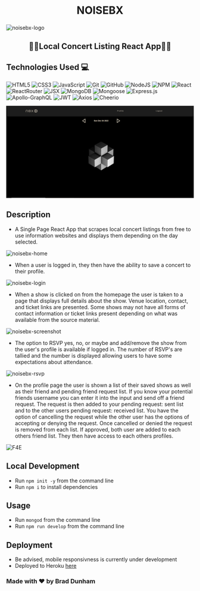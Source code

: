 # <h1 align="center">NOISEBX</h1>


<img width="159" alt="noisebx-logo" align="center" src="https://user-images.githubusercontent.com/40290683/215210452-cfed714d-34cb-4410-929e-e904eb7ffb09.png">

<h2 align="center">🎸🎹Local Concert Listing React App🎹🎸</h2>

## Technologies Used 💻

![HTML5](https://img.shields.io/badge/html5-%23E34F26.svg?style=plastic&logo=html5&logoColor=white)
![CSS3](https://img.shields.io/badge/css3-%231572B6.svg?style=plastic&logo=css3&logoColor=white)
![JavaScript](https://img.shields.io/badge/javascript-%23323330.svg?style=plastic&logo=javascript&logoColor=%23F7DF1E)
![Git](https://img.shields.io/badge/-Git-F05032?style=plastic&logo=Git&logoColor=white)
![GitHub](https://img.shields.io/badge/github-%23121011.svg?style=plastic&logo=github&logoColor=white)
![NodeJS](https://img.shields.io/badge/node.js-6DA55F?style=plastic&logo=node.js&logoColor=white)
![NPM](https://img.shields.io/badge/-npm-%23323330?style=plastic&logo=npm&logoColor=white)
![React](https://img.shields.io/badge/react-%2320232a.svg?style=plastic&logo=react&logoColor=%2361DAFB)
![ReactRouter](https://img.shields.io/badge/react%20router-%2320232a.svg?style=plastic&logo=react%20router&logoColor=#CA4245)
![JSX](https://img.shields.io/badge/JSX-F9DC3e.svg?style=plastic&logo=react&logoColor=purple)
![MongoDB](https://img.shields.io/badge/MongoDB-%234ea94b.svg?style=plastic&logo=mongodb&logoColor=white)
![Mongoose](https://img.shields.io/badge/6.5.4-Mongoose-%23800000?style=plastic)
![Express.js](https://img.shields.io/badge/express.js-%23404d59.svg?style=plastic&logo=express&logoColor=%2361DAFB)
![Apollo-GraphQL](https://img.shields.io/badge/-ApolloGraphQL-311C87?style=plastic&logo=apollo-graphql)
![JWT](https://img.shields.io/badge/JWT-black?style=plastic&logo=JSON%20web%20tokens)
![Axios](https://img.shields.io/badge/-Axios-5A29E4?logo=axios&logoColor=white?style=plastic)
![Cheerio](https://img.shields.io/badge/1.0.0/rc.12-cheerio-F9DC3e?style=plastic)

![nbx](./client/assets/images/loading-screenshot.png)

## Description

* A Single Page React App that scrapes local concert listings from free to use information websites and displays them depending on the day selected. 

![noisebx-home](https://user-images.githubusercontent.com/40290683/215203917-ce209e10-93f8-4ea3-bb22-11c970a92012.gif)

* When a user is logged in, they then have the ability to save a concert to their profile. 

![noisebx-login](https://user-images.githubusercontent.com/40290683/215205316-94df0ca4-29bc-46d8-88a8-a0d5d39d7724.gif)

* When a show is clicked on from the homepage the user is taken to a page that displays full details about the show.  Venue location, contact, and ticket links are presented.  Some shows may not have all forms of contact information or ticket links present depending on what was available from the source material.  

<img alt="noisebx-screenshot" src="https://user-images.githubusercontent.com/40290683/215206532-37f8c0c3-74a5-4edc-8fc1-b880725ac34f.png">

*  The option to RSVP yes, no, or maybe and add/remove the show from the user's profile is available if logged in.  The number of RSVP's are tallied and the number is displayed allowing users to have some expectations about attendance.

![noisebx-rsvp](https://user-images.githubusercontent.com/40290683/215209270-989e6ea3-e573-47ed-92fe-d4b25d2e6077.gif)

* On the profile page the user is shown a list of their saved shows as well as their friend and pending friend request list. If you know your potential friends username you can enter it into the input and send off a friend request.  The request is then added to your pending request: sent list and to the other users pending request: received list.  You have the option of cancelling the request while the other user has the options of accepting or denying the request.  Once cancelled or denied the request is removed from each list.  If approved, both user are added to each others friend list.  They then have access to each others profiles. 

![F4E](https://user-images.githubusercontent.com/40290683/215193902-e28dbee4-c712-46fb-bb7b-734db3f99e34.gif)


## Local Development

* Run `npm init -y` from the command line<br>
* Run `npm i` to install dependencies

## Usage

* Run `mongod` from the command line
* Run `npm run develop` from the command line

## Deployment

* Be advised, mobile responsivness is currently under development
* Deployed to Heroku [here](https://whispering-retreat-35925.herokuapp.com/)

### Made with ❤️ by  Brad Dunham
